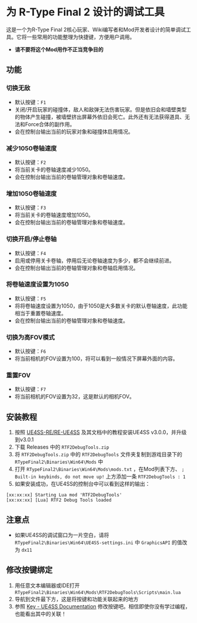 # 为 R-Type Final 2 设计的调试工具
这是一个为R-Type Final 2核心玩家、Wiki编写者和Mod开发者设计的简单调试工具。它将一些常用的功能整理为快捷键，方便用户调用。
- **请不要将这个Mod用作不正当竞争目的**

## 功能
### 切换无敌
- 默认按键：`F1`
- 关闭/开启玩家的碰撞体，敌人和敌弹无法伤害玩家。但是依旧会和墙壁类型的物体产生碰撞，被墙壁挤出屏幕外依旧会死亡。此外还有无法获得道具、无法和Force合体的副作用。
- 会在控制台输出当前的玩家对象和碰撞体启用情况。

### 减少1050卷轴速度
- 默认按键：`F2`
- 将当前关卡的卷轴速度减少1050。
- 会在控制台输出当前的卷轴管理对象和卷轴速度。

### 增加1050卷轴速度
- 默认按键：`F3`
- 将当前关卡的卷轴速度增加1050。
- 会在控制台输出当前的卷轴管理对象和卷轴速度。

### 切换开启/停止卷轴
- 默认按键：`F4`
- 启用或停用关卡卷轴，停用后无论卷轴速度为多少，都不会继续前进。
- 会在控制台输出当前的卷轴管理对象和卷轴启用情况。

### 将卷轴速度设置为1050
- 默认按键：`F5`
- 将将卷轴速度设置为1050，由于1050是大多数关卡的默认卷轴速度，此功能相当于重置卷轴速度。
- 会在控制台输出当前的卷轴管理对象和卷轴速度。

### 切换为高FOV模式
- 默认按键：`F6`
- 将当前相机的FOV设置为100，将可以看到一般情况下屏幕外面的内容。

### 重置FOV
- 默认按键：`F7`
- 将当前相机的FOV设置为32，这是默认的相机FOV。

## 安装教程
1. 按照 [UE4SS-RE/RE-UE4SS](https://github.com/UE4SS-RE/RE-UE4SS) 及其文档中的教程安装UE4SS v3.0.0，并升级到v3.0.1
2. 下载 Releases 中的 `RTF2DebugTools.zip`
3. 将 `RTF2DebugTools.zip` 中的 `RTF2DebugTools` 文件夹复制到游戏目录下的 `RTypeFinal2\Binaries\Win64\Mods` 中
4. 打开 `RTypeFinal2\Binaries\Win64\Mods\mods.txt` ，在Mod列表下方、 `; Built-in keybinds, do not move up!` 上方添加一条 `RTF2DebugTools : 1`
5. 如果安装成功，在UE4SS的控制台中可以看到这样的输出：
```
[xx:xx:xx] Starting Lua mod 'RTF2DebugTools'
[xx:xx:xx] [Lua] RTF2 Debug Tools loaded
```

## 注意点
- 如果UE4SS的调试窗口为一片空白，请将 `RTypeFinal2\Binaries\Win64\UE4SS-settings.ini` 中 `GraphicsAPI` 的值改为 `dx11`

## 修改按键绑定
1. 用任意文本编辑器或IDE打开 `RTypeFinal2\Binaries\Win64\Mods\RTF2DebugTools\Scripts\main.lua`
2. 导航到文件最下方，这是将按键和功能关联起来的地方
3. 参照 [Key - UE4SS Documentation](https://docs.ue4ss.com/dev/lua-api/table-definitions/key.html) 修改按键吧。相信即使你没有学过编程，也能看出其中的关联！